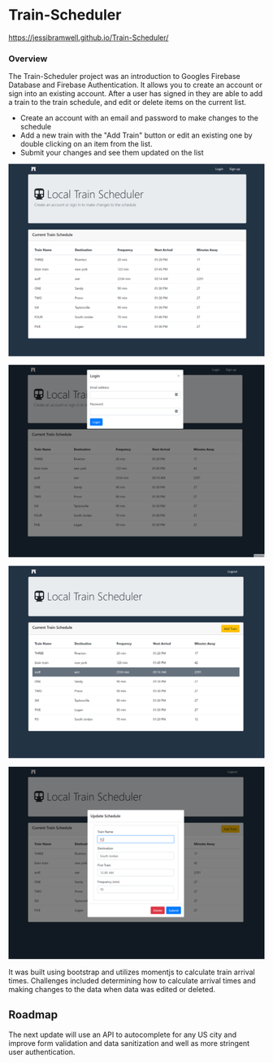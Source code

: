 # Train-Scheduler

https://jessibramwell.github.io/Train-Scheduler/

### Overview 

The Train-Scheduler project was an introduction to Googles Firebase Database and Firebase Authentication. It allows you to create an account or sign into an existing account. After a user has signed in they are able to add a train to the train schedule, and edit or delete items on the current list. 

* Create an account with an email and password to make changes to the schedule
* Add a new train with the "Add Train" button or edit an existing one by double clicking on an item from the list. 
* Submit your changes and see them updated on the list

![Home page to train scheduler](assets/img/train-home.png)

![Login modal for train scheduler](assets/img/train-login.png)

![Hover effect for train scheduler](assets/img/train-hover.png)

![Edit modal for train scheduler](assets/img/train-edit.png)

It was built using bootstrap and utilizes momentjs to calculate train arrival times.
Challenges included determining how to calculate arrival times and making changes to the data when data was edited or deleted. 

## Roadmap

The next update will use an API to autocomplete for any US city and improve form validation and data sanitization and well as more stringent user authentication. 
